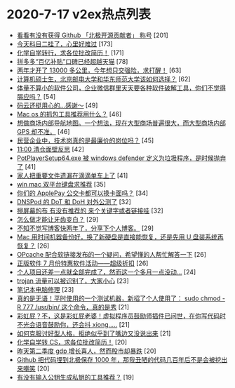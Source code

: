 # 2020-7-17 v2ex热点列表

+ [看看有没有获得 Github 「北极开源贡献者」 称号](https://www.v2ex.com/t/690791#reply201) [201]
+ [今天科目二挂了，心里好难过](https://www.v2ex.com/t/690923#reply173) [173]
+ [化学自学转行，求各位批改简历！](https://www.v2ex.com/t/690809#reply171) [171]
+ [拼多多“百亿补贴”口碑已经超越天猫](https://www.v2ex.com/t/690764#reply78) [78]
+ [两年才开了 13000 多公里，今年想只交强险，求打醒！](https://www.v2ex.com/t/690825#reply63) [63]
+ [计算机硕士生，北京邮电大学和华东师范大学该如何选择？](https://www.v2ex.com/t/690819#reply62) [62]
+ [体量不算小的软件公司，企业微信群里天天要各种软件破解工具，你们不觉得膈应吗？](https://www.v2ex.com/t/690779#reply54) [54]
+ [码云还挺用心的...感谢～](https://www.v2ex.com/t/690767#reply49) [49]
+ [Mac os 的抓包工具推荐用什么？](https://www.v2ex.com/t/690807#reply46) [46]
+ [想做商场内部导航地图。一个想法，现在大型商场普遍很大，而大型商场内部 GPS 却不准。](https://www.v2ex.com/t/690914#reply46) [46]
+ [民营企业中，技术岗真的是最廉价的岗位吗？](https://www.v2ex.com/t/690835#reply45) [45]
+ [11:00 清仓面壁反思](https://www.v2ex.com/t/690818#reply42) [42]
+ [PotPlayerSetup64.exe 被 windows defender 定义为垃圾程序，是时候抛弃了](https://www.v2ex.com/t/690761#reply41) [41]
+ [家人把重要文件遗漏在滴滴单车上了](https://www.v2ex.com/t/690784#reply41) [41]
+ [win mac 双平台键盘求推荐](https://www.v2ex.com/t/690773#reply35) [35]
+ [你们的 ApplePay 公交卡都可以换卡面吗？](https://www.v2ex.com/t/690775#reply34) [34]
+ [DNSPod 的 DoT 和 DoH 对外公测了](https://www.v2ex.com/t/690811#reply32) [32]
+ [擦屏幕的布 有没有推荐的 来个关键字或者链接哇](https://www.v2ex.com/t/690877#reply32) [32]
+ [怎么做才能让牙齿变白？](https://www.v2ex.com/t/690785#reply29) [29]
+ [不知不觉写博客快两年了，分享下个人博客。](https://www.v2ex.com/t/690884#reply29) [29]
+ [Mac 用时间机器备份好，换了新硬盘是直接能恢复，还是先用 U 盘装系统再恢复？](https://www.v2ex.com/t/690771#reply26) [26]
+ [OPcache 配合软链接发布的一个疑问，希望懂的人帮忙解答一下](https://www.v2ex.com/t/690789#reply26) [26]
+ [正版软件 7 月份特惠软件活动——超级折扣](https://www.v2ex.com/t/690801#reply26) [26]
+ [个人项目还差一点就全部完成了，然而这一个多月一点没动...](https://www.v2ex.com/t/690910#reply24) [24]
+ [trojan 流量可以被识别了，大家小心](https://www.v2ex.com/t/690821#reply23) [23]
+ [笔记本电脑修理](https://www.v2ex.com/t/690904#reply23) [23]
+ [真的是无语！平时使用的一个测试机器，新招了个人使用了： sudo chmod -R 777 /usr/bin/ 这个命令，真的是秀](https://www.v2ex.com/t/690945#reply21) [21]
+ [彩虹屁？不，这是彩虹屁老婆！虚拟程序员鼓励师插件已问世，在你写代码时不光会语音鼓励你，还会抖 xiong.....](https://www.v2ex.com/t/690954#reply21) [21]
+ [如何克服讨好型人格，拒绝似乎到了嘴边又没说出来](https://www.v2ex.com/t/690769#reply21) [21]
+ [化学自学转 CS，求各位批改简历！](https://www.v2ex.com/t/690802#reply20) [20]
+ [昨天第二季度 gdp 增长喜人，然而股市却暴跌](https://www.v2ex.com/t/690851#reply20) [20]
+ [Github 把代码埋到北极保存 1000 年，那我丑陋的代码几百年后不是会被挖出来嘲笑](https://www.v2ex.com/t/690853#reply20) [20]
+ [有没有输入公钥生成私钥的工具推荐？](https://www.v2ex.com/t/690956#reply19) [19]
